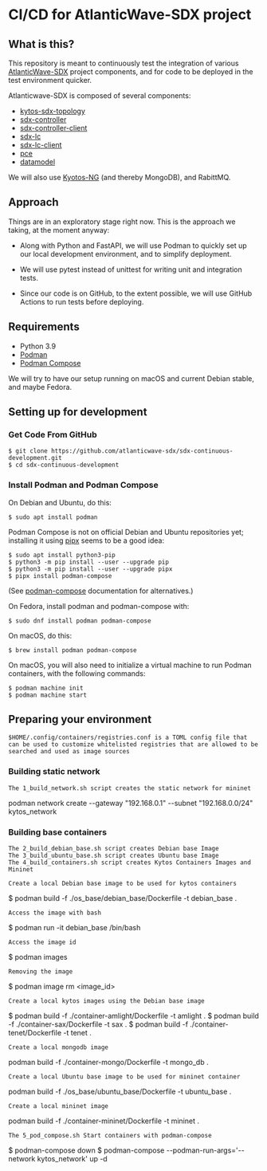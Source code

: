 # CI/CD for AtlanticWave-SDX project

## What is this?

This repository is meant to continuously test the integration of
various [AtlanticWave-SDX](https://www.atlanticwave-sdx.net/) project
components, and for code to be deployed in the test environment
quicker.

Atlanticwave-SDX is composed of several components:

 * [kytos-sdx-topology](https://github.com/atlanticwave-sdx/kytos-sdx-topology) 
 * [sdx-controller](https://github.com/atlanticwave-sdx/sdx-controller)
 * [sdx-controller-client](https://github.com/atlanticwave-sdx/sdx-controller-client)
 * [sdx-lc](https://github.com/atlanticwave-sdx/sdx-lc)
 * [sdx-lc-client](https://github.com/atlanticwave-sdx/sdx-lc-client)
 * [pce](https://github.com/atlanticwave-sdx/pce)
 * [datamodel](https://github.com/atlanticwave-sdx/datamodel)
 
We will also use [Kyotos-NG](https://github.com/kytos-ng/) (and
thereby MongoDB), and RabittMQ.


## Approach

Things are in an exploratory stage right now.  This is the approach we
taking, at the moment anyway:

* Along with Python and FastAPI, we will use Podman to quickly set up
  our local development environment, and to simplify deployment.
  
* We will use pytest instead of unittest for writing unit and
  integration tests.
  
* Since our code is on GitHub, to the extent possible, we will use
  GitHub Actions to run tests before deploying.


## Requirements

 * Python 3.9
 * [Podman](https://podman.io/)
 * [Podman Compose](https://github.com/containers/podman-compose)

We will try to have our setup running on macOS and current Debian
stable, and maybe Fedora.


## Setting up for development

### Get Code From GitHub

``` shellsession
$ git clone https://github.com/atlanticwave-sdx/sdx-continuous-development.git
$ cd sdx-continuous-development
```

### Install Podman and Podman Compose

On Debian and Ubuntu, do this:

``` shellsession
$ sudo apt install podman
```

Podman Compose is not on official Debian and Ubuntu repositories yet;
installing it using [pipx](https://pypi.org/project/pipx/) seems to be
a good idea:

``` shellsession
$ sudo apt install python3-pip
$ python3 -m pip install --user --upgrade pip
$ python3 -m pip install --user --upgrade pipx
$ pipx install podman-compose
```

(See [podman-compose](https://github.com/containers/podman-compose)
documentation for alternatives.)

On Fedora, install podman and podman-compose with:

``` shellsession
$ sudo dnf install podman podman-compose
```

On macOS, do this:

``` shellsession
$ brew install podman podman-compose
```

On macOS, you will also need to initialize a virtual machine to run
Podman containers, with the following commands:


``` shellsession
$ podman machine init
$ podman machine start
```

## Preparing your environment

```
$HOME/.config/containers/registries.conf is a TOML config file that can be used to customize whitelisted registries that are allowed to be searched and used as image sources
```

### Building static network

```
The 1_build_network.sh script creates the static network for mininet
```

podman network create --gateway "192.168.0.1" --subnet "192.168.0.0/24" kytos_network

### Building base containers

```
The 2_build_debian_base.sh script creates Debian base Image
The 3_build_ubuntu_base.sh script creates Ubuntu base Image
The 4_build_containers.sh script creates Kytos Containers Images and Mininet
```

```
Create a local Debian base image to be used for kytos containers
```

 $ podman build -f ./os_base/debian_base/Dockerfile -t debian_base .

```
Access the image with bash
```

 $ podman run -it debian_base /bin/bash


```
Access the image id
```

 $ podman images


```
Removing the image
```

 $ podman image rm <image_id> 


```
Create a local kytos images using the Debian base image 
```

 $ podman build -f ./container-amlight/Dockerfile -t amlight .
 $ podman build -f ./container-sax/Dockerfile -t sax .
 $ podman build -f ./container-tenet/Dockerfile -t tenet .


```
Create a local mongodb image 
```

podman build -f ./container-mongo/Dockerfile -t mongo_db .

```
Create a local Ubuntu base image to be used for mininet container
```

podman build -f ./os_base/ubuntu_base/Dockerfile -t ubuntu_base .

```
Create a local mininet image 
```

podman build -f ./container-mininet/Dockerfile -t mininet .

```
The 5_pod_compose.sh Start containers with podman-compose 
```

 $ podman-compose down
 $ podman-compose --podman-run-args='--network kytos_network' up -d

